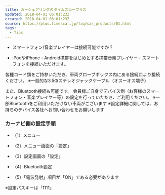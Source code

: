 ```yaml
---
title: カーシェアリングのタイムズカープラス
updated: 2018-04-01 06:01:23Z
created: 2018-04-01 06:01:23Z
source: https://plus.timescar.jp/faq/car_products/01.html
tags:
  - Tips
---
```


- スマートフォン/音楽プレイヤーは接続可能ですか？

- iPodやiPhone・Android携帯をはじめとする携帯音楽プレイヤー・スマートフォンを接続いただけます。

各種コード類をご持参いただき、車両グローブボックス内にある接続口より接続ください。
※一般的な3.5Φステレオジャックケーブル（オスーオス端子）

また、Bluetooth接続も可能です。
会員様ご自身でデバイス側（お客様のスマートフォン・音楽プレイヤー等）の設定を行っていただき、ご利用ください。
※一部Bluetoothをご利用いただけない車両がございます
※設定詳細に関しては、お持ちのデバイス各社へお問い合わせをお願いします

### カーナビ側の設定手順

- （1）メニュー

- （2）メニュー画面の「設定」

- （3）設定画面の「設定」

- （4）Bluetooth設定

- （5）「電波発射」項目が「ON」である必要があります

※設定パスキーは「1111」